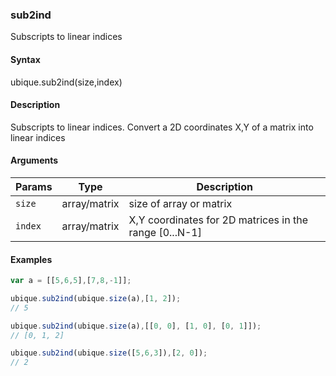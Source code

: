 ### sub2ind

Subscripts to linear indices


#### Syntax

ubique.sub2ind(size,index)


#### Description

Subscripts to linear indices. Convert a 2D coordinates X,Y of a matrix into linear indices  



#### Arguments

|Params|Type|Description
|---------|----|-----------
|`size` | array/matrix |  size of array or matrix
|`index` | array/matrix | X,Y coordinates for 2D matrices in the range [0...N-1]


#### Examples

```js
var a = [[5,6,5],[7,8,-1]];

ubique.sub2ind(ubique.size(a),[1, 2]);
// 5

ubique.sub2ind(ubique.size(a),[[0, 0], [1, 0], [0, 1]]);
// [0, 1, 2]

ubique.sub2ind(ubique.size([5,6,3]),[2, 0]);
// 2
```

